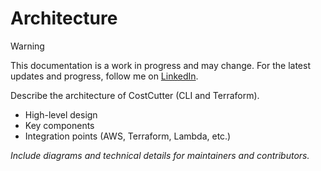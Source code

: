 # Architecture

> [!WARNING]
> This documentation is a work in progress and may change. For the latest updates and progress, follow me on [LinkedIn](https://linkedin.com/in/rajesh-kumar-das).

Describe the architecture of CostCutter (CLI and Terraform).

- High-level design
- Key components
- Integration points (AWS, Terraform, Lambda, etc.)

_Include diagrams and technical details for maintainers and contributors._
